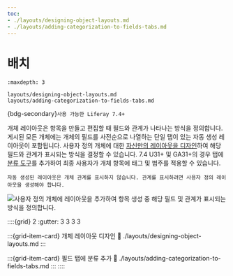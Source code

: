 ```yaml
---
toc:
- ./layouts/designing-object-layouts.md
- ./layouts/adding-categorization-to-fields-tabs.md
---
```

# 배치

```{toctree}
:maxdepth: 3

layouts/designing-object-layouts.md
layouts/adding-categorization-to-fields-tabs.md
```

{bdg-secondary}`사용 가능한 Liferay 7.4+`

개체 레이아웃은 항목을 만들고 편집할 때 필드와 관계가 나타나는 방식을 정의합니다. 게시된 모든 개체에는 개체의 필드를 사전순으로 나열하는 단일 탭이 있는 자동 생성 레이아웃이 포함됩니다. 사용자 정의 개체에 대한 [자신만의 레이아웃을 디자인](./layouts/designing-object-layouts.md)하여 해당 필드와 관계가 표시되는 방식을 결정할 수 있습니다. 7.4 U31+ 및 GA31+의 경우 탭에 [분류 도구](./layouts/adding-categorization-to-fields-tabs.md)를 추가하여 최종 사용자가 개체 항목에 태그 및 범주를 적용할 수 있습니다.


```{important}
자동 생성된 레이아웃은 개체 관계를 표시하지 않습니다. 관계를 표시하려면 사용자 정의 레이아웃을 생성해야 합니다.
```


![사용자 정의 개체에 레이아웃을 추가하여 항목 생성 중 해당 필드 및 관계가 표시되는 방식을 정의합니다.](./layouts/images/01.png)

::::{grid} 2
:gutter: 3 3 3 3

:::{grid-item-card} 개체 레이아웃 디자인
:link: ./layouts/designing-object-layouts.md
:::  

:::{grid-item-card} 필드 탭에 분류 추가
:link: ./layouts/adding-categorization-to-fields-tabs.md
:::
::::
